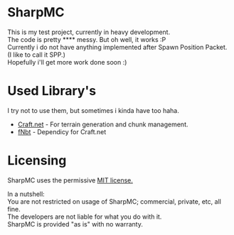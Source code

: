 SharpMC
=======
This is my test project, currently in heavy development.<Br>
The code is pretty **** messy. But oh well, it works :P<br>
Currently i do not have anything implemented after Spawn Position Packet. (I like to call it SPP.)<br>
Hopefully i'll get more work done soon :)<br>

Used Library's
==============
I try not to use them, but sometimes i kinda have too haha.
- <a href="https://github.com/SirCmpwn/Craft.Net">Craft.net</a> - For terrain generation and chunk management.
- <a href="https://github.com/fragmer/fNbt">fNbt</a> - Dependicy for Craft.net

Licensing
=========
SharpMC uses the permissive <a href="http://opensource.org/licenses/MIT">MIT license.</a>

In a nutshell:<br>
You are not restricted on usage of SharpMC; commercial, private, etc, all fine.<br>
The developers are not liable for what you do with it.<br>
SharpMC is provided "as is" with no warranty.<br>
